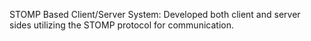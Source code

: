 STOMP Based Client/Server System: Developed both client and server sides utilizing the STOMP protocol for communication.
